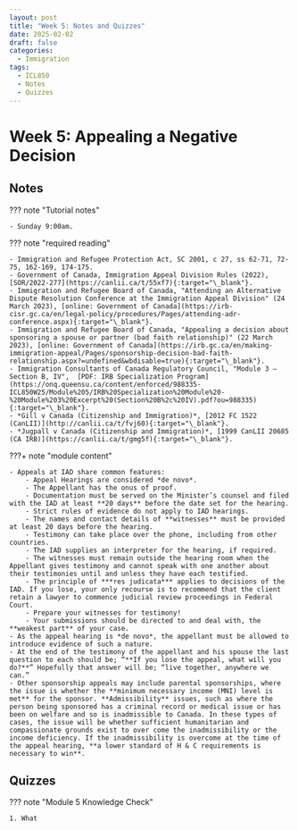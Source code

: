 ```yaml
---
layout: post
title: "Week 5: Notes and Quizzes"
date: 2025-02-02
draft: false
categories:
  - Immigration
tags:
  - ICL850
  - Notes
  - Quizzes
---
```


# Week 5: Appealing a Negative Decision

## Notes

??? note "Tutorial notes"

    - Sunday 9:00am.

??? note "required reading"

    - Immigration and Refugee Protection Act, SC 2001, c 27, ss 62-71, 72-75, 162-169, 174-175.
    - Government of Canada, Immigration Appeal Division Rules (2022), [SOR/2022-277](https://canlii.ca/t/55xf7){:target="\_blank"}.
    - Immigration and Refugee Board of Canada, "Attending an Alternative Dispute Resolution Conference at the Immigration Appeal Division" (24 March 2023), [online: Government of Canada](https://irb-cisr.gc.ca/en/legal-policy/procedures/Pages/attending-adr-conference.aspx){:target="\_blank"}.
    - Immigration and Refugee Board of Canada, "Appealing a decision about sponsoring a spouse or partner (bad faith relationship)" (22 March 2023), [online: Government of Canada](https://irb.gc.ca/en/making-immigration-appeal/Pages/sponsorship-decision-bad-faith-relationship.aspx?=undefined&wbdisable=true){:target="\_blank"}.
    - Immigration Consultants of Canada Regulatory Council, "Module 3 – Section B, IV",  [PDF: IRB Specialization Program](https://onq.queensu.ca/content/enforced/988335-ICL850W25/Module%205/IRB%20Specialization%20Module%20-%20Module%203%20Excerpt%20(Section%20B%2c%20IV).pdf?ou=988335){:target="\_blank"}.
    - *Gill v Canada (Citizenship and Immigration)*, [2012 FC 1522 (CanLII)](http://canlii.ca/t/fvj60){:target="\_blank"}.
    - *Jugpall v Canada (Citizenship and Immigration)*, [1999 CanLII 20685 (CA IRB)](https://canlii.ca/t/gmg5f){:target="\_blank"}.

???+ note "module content"

    - Appeals at IAD share common features:
        - Appeal Hearings are considered *de novo*.
        - The Appellant has the onus of proof.
        - Documentation must be served on the Minister’s counsel and filed with the IAD at least **20 days** before the date set for the hearing.
        - Strict rules of evidence do not apply to IAD hearings.
        - The names and contact details of **witnesses** must be provided at least 20 days before the hearing.
        - Testimony can take place over the phone, including from other countries.
        - The IAD supplies an interpreter for the hearing, if required.
        - The witnesses must remain outside the hearing room when the Appellant gives testimony and cannot speak with one another about their testimonies until and unless they have each testified.
        - The principle of ***res judicata*** applies to decisions of the IAD. If you lose, your only recourse is to recommend that the client retain a lawyer to commence judicial review proceedings in Federal Court.
        - Prepare your witnesses for testimony!
        - Your submissions should be directed to and deal with, the **weakest part** of your case.
    - As the appeal hearing is *de novo*, the appellant must be allowed to introduce evidence of such a nature.
    - At the end of the testimony of the appellant and his spouse the last question to each should be; “**If you lose the appeal, what will you do?**” Hopefully that answer will be; “live together, anywhere we can.”
    - Other sponsorship appeals may include parental sponsorships, where the issue is whether the **minimum necessary income (MNI) level is met** for the sponsor. **Admissibility** issues, such as where the person being sponsored has a criminal record or medical issue or has been on welfare and so is inadmissible to Canada. In these types of cases, the issue will be whether sufficient humanitarian and compassionate grounds exist to over come the inadmissibility or the income deficiency. If the inadmissibility is overcome at the time of the appeal hearing, **a lower standard of H & C requirements is necessary to win**.

## Quizzes

??? note "Module 5 Knowledge Check"

    1. What

